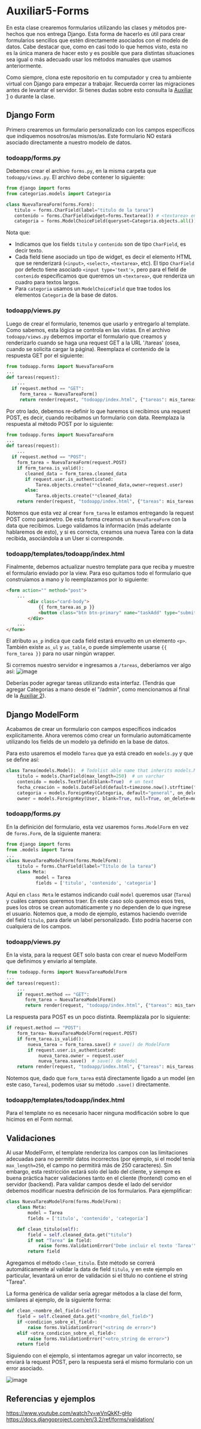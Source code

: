 # Auxiliar5-Forms

En esta clase crearemos formularios utilizando las clases y métodos pre-hechos que nos entrega Django. Esta forma de hacerlo es útil para crear formularios sencillos que estén directamente asociados con el modelo de datos. Cabe destacar que, como en casi todo lo que hemos visto, esta no es la única manera de hacer esto y es posible que para distintas situaciones sea igual o más adecuado usar los métodos manuales que usamos anteriormente.

Como siempre, clona este repositorio en tu computador y crea tu ambiente virtual con Django para empezar a trabajar. Recuerda correr las migraciones antes de levantar el servidor. Si tienes dudas sobre esto consulta la [Auxiliar 1](https://github.com/Aux-Ing-1/Auxiliar1-GIT) o durante la clase.

## Django Form
Primero crearemos un formulario personalizado con los campos específicos que indiquemos nosotros/as mismos/as. Este formulario NO estará asociado directamente a nuestro modelo de datos.
### todoapp/forms.py
Debemos crear el archivo `forms.py`, en la misma carpeta que `todoapp/views.py`. El archivo debe contener lo siguiente:
```python
from django import forms
from categorias.models import Categoria

class NuevaTareaForm(forms.Form):
   titulo = forms.CharField(label="titulo de la tarea")
   contenido = forms.CharField(widget=forms.Textarea()) # <textarea> en vez de <input>
   categoria = forms.ModelChoiceField(queryset=Categoria.objects.all())
```
Nota que:
- Indicamos que los fields `titulo` y `contenido` son de tipo `CharField`, es decir texto.
- Cada field tiene asociado un tipo de widget, es decir el elemento HTML que se renderizará (`<input>`, `<select>`, `<textarea>`, etc). El tipo `CharField` por defecto tiene asociado `<input type='text'>`, pero para el field de `contenido` especificamos que queremos un `<textarea>`, que renderiza un cuadro para textos largos.
- Para `categoria` usamos un `ModelChoiceField` que trae todos los elementos `Categoria` de la base de datos.

### todoapp/views.py
Luego de crear el formulario, tenemos que usarlo y entregarlo al template. Como sabemos, esta lógica se controla en las vistas.
En el archivo `todoapp/views.py` debemos importar el formulario que creamos y renderizarlo cuando se haga una request GET a la URL '/tareas' (osea, cuando se solicita cargar la página). Reemplaza el contenido de la respuesta GET por el siguiente:
```python
from todoapp.forms import NuevaTareaForm
...
def tareas(request):
	...
  if request.method == "GET":
     form_tarea = NuevaTareaForm()
     return render(request, "todoapp/index.html", {"tareas": mis_tareas, "form_tarea": form_tarea})
```

Por otro lado, debemos re-definir lo que haremos si recibimos una request POST, es decir, cuando recibamos un formulario con data.
Reemplaza la respuesta al método POST por lo siguiente:
```python
from todoapp.forms import NuevaTareaForm
...
def tareas(request):
	...
  if request.method == "POST":
    form_tarea = NuevaTareaForm(request.POST)
    if form_tarea.is_valid():
       cleaned_data = form_tarea.cleaned_data
       if request.user.is_authenticated:
           Tarea.objects.create(**cleaned_data,owner=request.user)
       else:
           Tarea.objects.create(**cleaned_data)
    return render(request, "todoapp/index.html", {"tareas": mis_tareas, "form_tarea": form_tarea})
```
Notemos que esta vez al crear `form_tarea` le estamos entregando la request POST como parámetro. De esta forma creamos un `NuevaTareaForm` con la data que recibimos. Luego validamos la información (más adelante hablaremos de esto), y si es correcta, creamos una nueva Tarea con la data recibida, asociándola a un User si corresponde.

### todoapp/templates/todoapp/index.html
Finalmente, debemos actualizar nuestro template para que reciba y muestre el formulario enviado por la view. Para eso quitamos todo el formulario que construíamos a mano y lo reemplazamos por lo siguiente:
```html
<form action="" method="post">
    ...
        <div class="card-body">
            {{ form_tarea.as_p }}
            <button class="btn btn-primary" name="taskAdd" type="submit">Agregar tarea</button>
        </div>
    ...
</form>
```
El atributo `as_p` indica que cada field estará envuelto en un elemento `<p>`. También existe `as_ul` y `as_table`, o puede simplemente usarse `{{ form_tarea }}` para no usar ningún wrapper.

Si corremos nuestro servidor e ingresamos a `/tareas`, deberíamos ver algo así:
![image](https://user-images.githubusercontent.com/22943973/137008214-ab4a8d5e-1234-47bc-9815-178ba91d8bed.png)

Deberías poder agregar tareas utilizando esta interfaz. (Tendrás que agregar Categorias a mano desde el "/admin", como mencionamos al final de la [Auxiliar 2](https://github.com/Aux-Ing-1/Auxiliar2-Django#extra-acceder-al-admin-de-django)).

## Django ModelForm

Acabamos de crear un formulario con campos específicos indicados explícitamente. Ahora veremos cómo crear un formulario automáticamente utilizando los fields de un modelo ya definido en la base de datos.

Para esto usaremos el modelo `Tarea` que ya está creado en `models.py` y que se define así:
```python
class Tarea(models.Model):  # Todolist able name that inherits models.Model
    titulo = models.CharField(max_length=250)  # un varchar
    contenido = models.TextField(blank=True)  # un text
    fecha_creación = models.DateField(default=timezone.now().strftime("%Y-%m-%d"))  # un date
    categoria = models.ForeignKey(Categoria, default="general", on_delete=models.CASCADE)  # la llave foránea
    owner = models.ForeignKey(User, blank=True, null=True, on_delete=models.CASCADE)
```

### todoapp/forms.py
En la definición del formulario, esta vez usaremos `forms.ModelForm` en vez de `forms.Form`, de la siguiente manera:
```python
from django import forms
from .models import Tarea
...
class NuevaTareaModelForm(forms.ModelForm):
	titulo = forms.CharField(label="Título de la tarea")
	class Meta:
	       model = Tarea
	       fields = ['titulo', 'contenido', 'categoria']
```
Aquí en `class Meta` le estamos indicando cuál `model` queremos usar (`Tarea`) y cuáles campos queremos traer. En este caso solo queremos esos tres, pues los otros se crean automáticamente y no dependen de lo que ingrese el usuario.
Notemos que, a modo de ejemplo, estamos haciendo override del field `titulo`, para darle un label personalizado. Esto podría hacerse con cualquiera de los campos.

### todoapp/views.py
En la vista, para la request GET solo basta con crear el nuevo ModelForm que definimos y enviarlo al template.
```python
from todoapp.forms import NuevaTareaModelForm
...
def tareas(request):
	...
	if request.method == "GET":
	   form_tarea = NuevaTareaModelForm()
	   return render(request, "todoapp/index.html", {"tareas": mis_tareas, "form_tarea":form_tarea})
```

La respuesta para POST es un poco distinta. Reemplázala por lo siguiente:
```python
if request.method == "POST":
	form_tarea= NuevaTareaModelForm(request.POST)
	if form_tarea.is_valid():
		nueva_tarea = form_tarea.save() # save() de ModelForm
		if request.user.is_authenticated:
			nueva_tarea.owner = request.user
			nueva_tarea.save()  # save() de Model
	return render(request, "todoapp/index.html", {"tareas": mis_tareas, "form_tarea": form_tarea})
```
Notemos que, dado que `form_tarea` está directamente ligado a un model (en este caso, `Tarea`), podemos usar su método `.save()` directamente.

### todoapp/templates/todoapp/index.html
Para el template no es necesario hacer ninguna modificación sobre lo que hicimos en el Form normal.

## Validaciones
Al usar ModelForm, el template renderiza los campos con las limitaciones adecuadas para no permitir datos incorrectos (por ejemplo, si el model tenía `max_length=250`, el campo no permitirá más de 250 caracteres). Sin embargo, esta restricción estará solo del lado del cliente, y siempre es buena práctica hacer validaciones tanto en el cliente (frontend) como en el servidor (backend). Para validar campos desde el lado del servidor debemos modificar nuestra definición de los formularios. Para ejemplificar:
```python
class NuevaTareaModelForm(forms.ModelForm):
    class Meta:
        model = Tarea
        fields = ['titulo', 'contenido', 'categoria']

    def clean_titulo(self):	
        field = self.cleaned_data.get("titulo")
        if not "Tarea" in field:
            raise forms.ValidationError("Debe incluir el texto 'Tarea'")
        return field
```
Agregamos el método `clean_titulo`. Este método se correrá automáticamente al validar la data de field `titulo`, y en este ejemplo en particular, levantará un error de validación si el título no contiene el string "Tarea".

La forma genérica de validar sería agregar métodos a la clase del form, similares al ejemplo, de la siguiente forma:
```python
def clean_<nombre_del_field>(self):	
	field = self.cleaned_data.get("<nombre_del_field>")
	if <condicion_sobre_el_field>:
	    raise forms.ValidationError("<string de error>")
	elif <otra_condicion_sobre_el_field>:
	    raise forms.ValidationError("<otro_string de error>")
	return field
```
Siguiendo con el ejemplo, si intentamos agregar un valor incorrecto, se enviará la request POST, pero la respuesta será el mismo formulario con un error asociado.

![image](https://user-images.githubusercontent.com/22943973/137013211-5da6e051-c0e4-45b5-abc2-613e2dea2eae.png)

## Referencias y ejemplos
https://www.youtube.com/watch?v=wVnQkKf-gHo
https://docs.djangoproject.com/en/3.2/ref/forms/validation/

